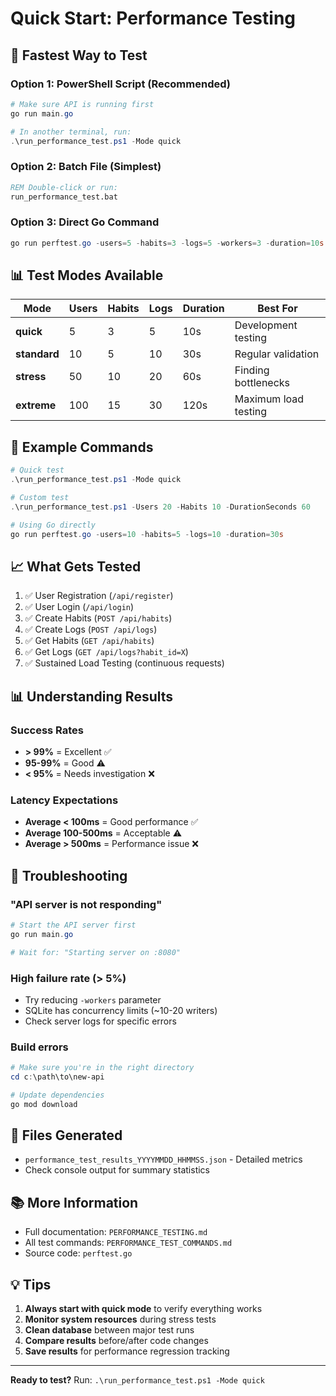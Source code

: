 # Quick Start: Performance Testing

## 🚀 Fastest Way to Test

### Option 1: PowerShell Script (Recommended)
```powershell
# Make sure API is running first
go run main.go

# In another terminal, run:
.\run_performance_test.ps1 -Mode quick
```

### Option 2: Batch File (Simplest)
```cmd
REM Double-click or run:
run_performance_test.bat
```

### Option 3: Direct Go Command
```powershell
go run perftest.go -users=5 -habits=3 -logs=5 -workers=3 -duration=10s
```

## 📊 Test Modes Available

| Mode | Users | Habits | Logs | Duration | Best For |
|------|-------|--------|------|----------|----------|
| **quick** | 5 | 3 | 5 | 10s | Development testing |
| **standard** | 10 | 5 | 10 | 30s | Regular validation |
| **stress** | 50 | 10 | 20 | 60s | Finding bottlenecks |
| **extreme** | 100 | 15 | 30 | 120s | Maximum load testing |

## 📝 Example Commands

```powershell
# Quick test
.\run_performance_test.ps1 -Mode quick

# Custom test
.\run_performance_test.ps1 -Users 20 -Habits 10 -DurationSeconds 60

# Using Go directly
go run perftest.go -users=10 -habits=5 -logs=10 -duration=30s
```

## 📈 What Gets Tested

1. ✅ User Registration (`/api/register`)
2. ✅ User Login (`/api/login`)
3. ✅ Create Habits (`POST /api/habits`)
4. ✅ Create Logs (`POST /api/logs`)
5. ✅ Get Habits (`GET /api/habits`)
6. ✅ Get Logs (`GET /api/logs?habit_id=X`)
7. ✅ Sustained Load Testing (continuous requests)

## 📊 Understanding Results

### Success Rates
- **> 99%** = Excellent ✅
- **95-99%** = Good ⚠️
- **< 95%** = Needs investigation ❌

### Latency Expectations
- **Average < 100ms** = Good performance ✅
- **Average 100-500ms** = Acceptable ⚠️
- **Average > 500ms** = Performance issue ❌

## 🔧 Troubleshooting

### "API server is not responding"
```powershell
# Start the API server first
go run main.go

# Wait for: "Starting server on :8080"
```

### High failure rate (> 5%)
- Try reducing `-workers` parameter
- SQLite has concurrency limits (~10-20 writers)
- Check server logs for specific errors

### Build errors
```powershell
# Make sure you're in the right directory
cd c:\path\to\new-api

# Update dependencies
go mod download
```

## 📁 Files Generated

- `performance_test_results_YYYYMMDD_HHMMSS.json` - Detailed metrics
- Check console output for summary statistics

## 📚 More Information

- Full documentation: `PERFORMANCE_TESTING.md`
- All test commands: `PERFORMANCE_TEST_COMMANDS.md`
- Source code: `perftest.go`

## 💡 Tips

1. **Always start with quick mode** to verify everything works
2. **Monitor system resources** during stress tests
3. **Clean database** between major test runs
4. **Compare results** before/after code changes
5. **Save results** for performance regression tracking

---

**Ready to test?** Run: `.\run_performance_test.ps1 -Mode quick`
